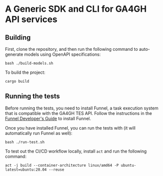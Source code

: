 # A Generic SDK and CLI for GA4GH API services

## Building

First, clone the repository, and then run the following command to auto-generate models using OpenAPI specifications:
```
bash ./build-models.sh
```

To build the project:
```
cargo build
```

## Running the tests

Before running the tests, you need to install Funnel, a task execution system that is compatible with the GA4GH TES API. Follow the instructions in the [Funnel Developer's Guide](https://ohsu-comp-bio.github.io/funnel/docs/development/developers/) to install Funnel.

Once you have installed Funnel, you can run the tests with (it will automatically run Funnel as well):

```
bash ./run-test.sh
```

To test out the CI/CD workflow locally, install `act` and run the following command:
```
act -j build --container-architecture linux/amd64 -P ubuntu-latest=ubuntu:20.04 --reuse
```